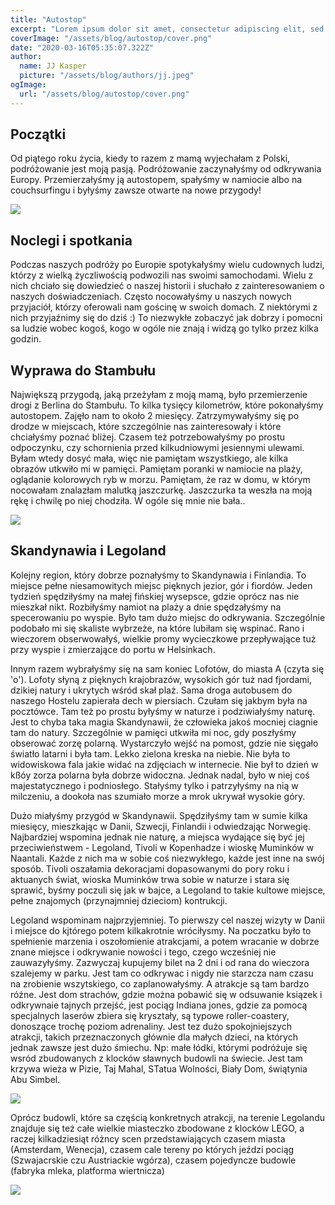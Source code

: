 ```yaml
---
title: "Autostop"
excerpt: "Lorem ipsum dolor sit amet, consectetur adipiscing elit, sed do eiusmod tempor incididunt ut labore et dolore magna aliqua. Praesent elementum facilisis leo vel fringilla est ullamcorper eget. At imperdiet dui accumsan sit amet nulla facilities morbi tempus."
coverImage: "/assets/blog/autostop/cover.png"
date: "2020-03-16T05:35:07.322Z"
author:
  name: JJ Kasper
  picture: "/assets/blog/authors/jj.jpeg"
ogImage:
  url: "/assets/blog/autostop/cover.png"
---
```


## Początki

Od piątego roku życia, kiedy to razem z mamą wyjechałam z Polski, podróżowanie jest moją pasją. Podróżowanie zaczynałyśmy od odkrywania Europy. Przemierzałyśmy ją autostopem, spałyśmy w namiocie albo na couchsurfingu i byłyśmy zawsze otwarte na nowe przygody!

![](https://i.ibb.co/82gvVNW/10849739-10154934584980187-9059672037344221829-n.jpg)

## Noclegi i spotkania

Podczas naszych podróży po Europie spotykałyśmy wielu cudownych ludzi, którzy z wielką życzliwością podwozili nas swoimi samochodami. Wielu z nich chciało się dowiedzieć o naszej historii i słuchało z zainteresowaniem o naszych doświadczeniach. Często nocowałyśmy u naszych nowych przyjaciół, którzy oferowali nam gościnę w swoich domach. Z niektórymi z nich przyjaźnimy się do dziś :)
To niezwykłe zobaczyć jak dobrzy i pomocni sa ludzie wobec kogoś, kogo w ogóle nie znają i widzą go tylko przez kilka godzin.

## Wyprawa do Stambułu

Największą przygodą, jaką przeżyłam z moją mamą, było przemierzenie drogi z Berlina do Stambułu. To kilka tysięcy kilometrów, które pokonałyśmy autostopem. Zajęło nam to około 2 miesięcy. Zatrzymywałyśmy się po drodze w miejscach, które szczególnie nas zainteresowały i które chciałyśmy poznać bliżej. Czasem też potrzebowałyśmy po prostu odpoczynku, czy schornienia przed kilkudniowymi jesiennymi ulewami.
Byłam wtedy dosyć mała, więc nie pamiętam wszystkiego, ale kilka obrazów utkwiło mi w pamięci. Pamiętam poranki w namiocie na plaży, oglądanie kolorowych ryb w morzu. Pamiętam, że raz w domu, w którym nocowałam znalazłam malutką jaszczurkę. Jaszczurka ta weszła na moją rękę i chwilę po niej chodziła. W ogóle się mnie nie bała..

![](https://i.ibb.co/wYK0Xmp/10686626-333597630147772-6960214560755164048-n.jpg)

## Skandynawia i Legoland

Kolejny region, który dobrze poznałyśmy to Skandynawia i Finlandia. To miejsce pełne niesamowitych miejsc pięknych jezior, gór i fiordów.
Jeden tydzień spędziłyśmy na małej fińskiej wysepsce, gdzie oprócz nas nie mieszkał nikt. Rozbiłyśmy namiot na plaży a dnie spędzałyśmy na specerowaniu po wyspie. Było tam dużo miejsc do odkrywania. Szczególnie podobało mi się skaliste wybrzeże, na które lubiłam się wspinać. Rano i wieczorem obserwowałyś, wielkie promy wycieczkowe przepływające tuż przy wyspie i zmierzające do portu w Helsinkach.

Innym razem wybrałyśmy się na sam koniec Lofotów, do miasta A (czyta się 'o'). Lofoty słyną z pięknych krajobrazów, wysokich gór tuż nad fjordami, dzikiej natury i ukrytych wśród skał plaż. Sama droga autobusem do naszego Hostelu zapierała dech w piersiach. Czułam się jakbym była na pocztówce. Tam też po prostu byłyśmy w naturze i podziwiałyśmy naturę. Jest to chyba taka magia Skandynawii, że człowieka jakoś mocniej ciagnie tam do natury. Szczególnie w pamięci utkwiła mi noc, gdy poszłyśmy obserować zorzę polarną. Wystarczyło wejść na pomost, gdzie nie sięgało światło latarni i była tam. Lekko zielona kreska na niebie. Nie była to widowiskowa fala jakie widać na zdjęciach w internecie. Nie był to dzień w kßóy zorza polarna była dobrze widoczna. Jednak nadal, było w niej coś majestatycznego i podniosłego. Stałyśmy tylko i patrzyłyśmy na nią w milczeniu, a dookoła nas szumiało morze a mrok ukrywał wysokie góry.

Dużo miałyśmy przygód w Skandynawii. Spędziłyśmy tam w sumie kilka miesięcy, mieszkając w Danii, Szwecji, Finlandii i odwiedzając Norwegię. Najbardziej wspomina jednak nie naturę, a miejsca wydające się być jej przeciwieństwem - Legoland, Tivoli w Kopenhadze i wioskę Muminków w Naantali. Każde z nich ma w sobie coś niezwykłego, każde jest inne na swój sposób. Tivoli oszałamia dekoracjami dopasowanymi do pory roku i aktuanych świat, wioska Muminków trwa sobie w naturze i stara się sprawić, byśmy poczuli się jak w bajce, a Legoland to takie kultowe miejsce, pełne znajomych (przynajmniej dzieciom) kontrukcji.

Legoland wspominam najprzyjemniej. To pierwszy cel naszej wizyty w Danii i miejsce do kjtórego potem kilkakrotnie wróciłysmy. Na poczatku było to spełnienie marzenia i oszołomienie atrakcjami, a potem wracanie w dobrze znane miejsce i odkrywanie nowości i tego, czego wcześniej nie zauwazyłyśmy. Zazwyczaj kupujemy bilet na 2 dni i od rana do wieczora szalejemy w parku. Jest tam co odkrywac i nigdy nie starzcza nam czasu na zrobienie wszytskiego, co zaplanowałyśmy. A atrakcje są tam bardzo różne. Jest dom strachów, gdzie można pobawić się w odsuwanie ksiązek i odkrywnaie tajnych przejść, jest pociąg Indiana jones, gdzie za pomocą specjalnych laserów zbiera się kryształy, są typowe roller-coastery, donoszące trochę poziom adrenaliny. Jest tez dużo spokojniejszych atrakcji, takich przeznaczonych głównie dla małych dzieci, na których jednak zawsze jest dużo śmiechu. Np: małe łódki, którymi podróżuje się wsród zbudowanych z klocków sławnych budowli na świecie. Jest tam krzywa wieża w Pizie, Taj Mahal, STatua Wolności, Biały Dom, świątynia Abu Simbel.

![](https://estatravel.pl/uploads/i/img-39e94c22610414093a55f7a2aac1f98d.jpg)

Oprócz budowli, które sa częścią konkretnych atrakcji, na terenie Legolandu znajduje się też całe wielkie miasteczko zbodowane z klocków LEGO, a raczej kilkadziesiąt różncy scen przedstawiających czasem miasta (Amsterdam, Wenecja), czasem cale tereny po których jeździ pociąg (Szwajacrskie czu Austriackie wgórza), czasem pojedyncze budowle (fabryka mleka, platforma wiertnicza)

![](https://i.ibb.co/PjYQdkP/mamai-Laura.jpg)
